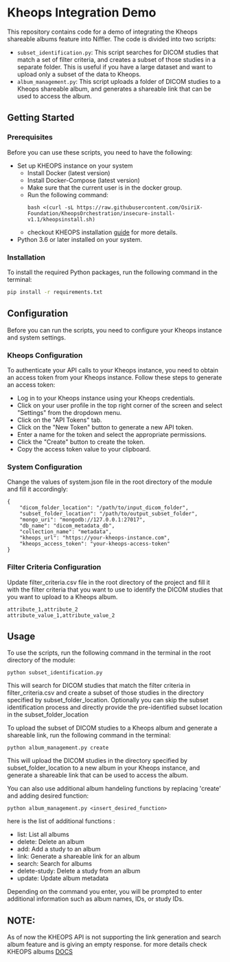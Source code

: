 # Kheops Integration Demo

This repository contains code for a demo of integrating the Kheops shareable albums feature into Niffler. The code is divided into two scripts:

- `subset_identification.py`: This script searches for DICOM studies that match a set of filter criteria, and creates a subset of those studies in a separate folder. This is useful if you have a large dataset and want to upload only a subset of the data to Kheops.
- `album_management.py`: This script uploads a folder of DICOM studies to a Kheops shareable album, and generates a shareable link that can be used to access the album.

## Getting Started

### Prerequisites

Before you can use these scripts, you need to have the following:

- Set up KHEOPS instance on your system
  - Install Docker (latest version)
  - Install Docker-Compose (latest version)
  - Make sure that the current user is in the docker group.
  - Run the following command:
    ```
    bash <(curl -sL https://raw.githubusercontent.com/OsiriX-Foundation/KheopsOrchestration/insecure-install-v1.1/kheopsinstall.sh)
    ```
  - checkout KHEOPS installation [guide](https://docs.kheops.online/docs/installation) for more details.
- Python 3.6 or later installed on your system.

### Installation

To install the required Python packages, run the following command in the terminal:

```bash
pip install -r requirements.txt
```

## Configuration

Before you can run the scripts, you need to configure your Kheops instance and system settings.

### Kheops Configuration

To authenticate your API calls to your Kheops instance, you need to obtain an access token from your Kheops instance. Follow these steps to generate an access token:

- Log in to your Kheops instance using your Kheops credentials.
- Click on your user profile in the top right corner of the screen and select "Settings" from the dropdown menu.
- Click on the "API Tokens" tab.
- Click on the "New Token" button to generate a new API token.
- Enter a name for the token and select the appropriate permissions.
- Click the "Create" button to create the token.
- Copy the access token value to your clipboard.

### System Configuration

Change the values of system.json file in the root directory of the module and fill it accordingly:

```
{
    "dicom_folder_location": "/path/to/input_dicom_folder",
    "subset_folder_location": "/path/to/output_subset_folder",
    "mongo_uri": "mongodb://127.0.0.1:27017",
    "db_name": "dicom_metadata_db",
    "collection_name": "metadata",
    "kheops_url": "https://your-kheops-instance.com",
    "kheops_access_token": "your-kheops-access-token"
}
```

### Filter Criteria Configuration

Update filter_criteria.csv file in the root directory of the project and fill it with the filter criteria that you want to use to identify the DICOM studies that you want to upload to a Kheops album.
```
attribute_1,attribute_2
attribute_value_1,attribute_value_2
```

## Usage

To use the scripts, run the following command in the terminal in the root directory of the module:
```
python subset_identification.py
```
This will search for DICOM studies that match the filter criteria in filter_criteria.csv and create a subset of those studies in the directory specified by subset_folder_location. Optionally you can skip the subset identification process and directly provide the pre-identified subset location in the subset_folder_location

To upload the subset of DICOM studies to a Kheops album and generate a shareable link, run the following command in the terminal:
```
python album_management.py create
```
This will upload the DICOM studies in the directory specified by subset_folder_location to a new album in your Kheops instance, and generate a shareable link that can be used to access the album.

You can also use additional album handeling functions by replacing 'create' and adding desired function:
```
python album_management.py <insert_desired_function>
```
here is the list of additional functions :

- list: List all albums
- delete: Delete an album
- add: Add a study to an album
- link: Generate a shareable link for an album
- search: Search for albums
- delete-study: Delete a study from an album
- update: Update album metadata 

Depending on the command you enter, you will be prompted to enter additional information such as album names, IDs, or study IDs.

## NOTE:
As of now the KHEOPS API is not supporting the link generation and search album feature and is giving an empty response. for more details check KHEOPS albums [DOCS](https://github.com/OsiriX-Foundation/kheops/wiki)

